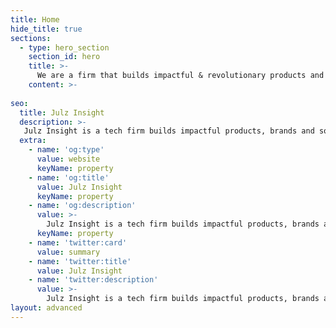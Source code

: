 ```yaml
---
title: Home
hide_title: true
sections:
  - type: hero_section
    section_id: hero
    title: >-
      We are a firm that builds impactful & revolutionary products and brands.
    content: >- 
    
seo:
  title: Julz Insight
  description: >-
   Julz Insight is a tech firm builds impactful products, brands and solutions. From conception to market dominance. Turning ideas into reality.
  extra:
    - name: 'og:type'
      value: website
      keyName: property
    - name: 'og:title'
      value: Julz Insight
      keyName: property
    - name: 'og:description'
      value: >-
        Julz Insight is a tech firm builds impactful products, brands and solutions. From conception to market dominance. Turning ideas into reality.
      keyName: property
    - name: 'twitter:card'
      value: summary
    - name: 'twitter:title'
      value: Julz Insight
    - name: 'twitter:description'
      value: >-
        Julz Insight is a tech firm builds impactful products, brands and solutions. From conception to market dominance. Turning ideas into reality.
layout: advanced
---
```

